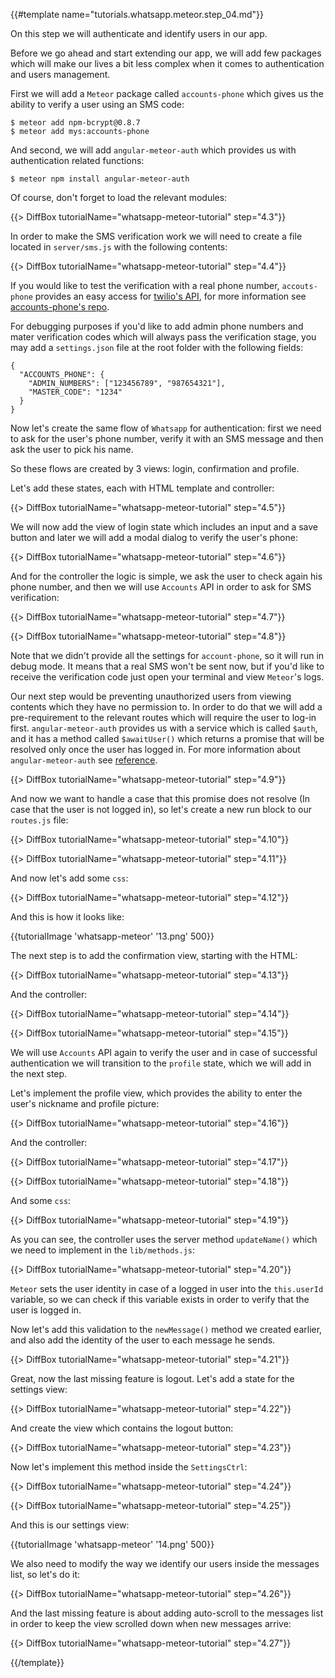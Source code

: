 {{#template name="tutorials.whatsapp.meteor.step_04.md"}}

On this step we will authenticate and identify users in our app.

Before we go ahead and start extending our app, we will add few packages which will make our lives a bit less complex when it comes to authentication and users management.

First we will add a `Meteor` package called `accounts-phone` which gives us the ability to verify a user using an SMS code:

    $ meteor add npm-bcrypt@0.8.7
    $ meteor add mys:accounts-phone

And second, we will add `angular-meteor-auth` which provides us with authentication related functions:

    $ meteor npm install angular-meteor-auth

Of course, don't forget to load the relevant modules:

{{> DiffBox tutorialName="whatsapp-meteor-tutorial" step="4.3"}}

In order to make the SMS verification work we will need to create a file located in `server/sms.js` with the following contents:

{{> DiffBox tutorialName="whatsapp-meteor-tutorial" step="4.4"}}

If you would like to test the verification with a real phone number, `accouts-phone` provides an easy access for [twilio's API](https://www.twilio.com/), for more information see [accounts-phone's repo](https://github.com/okland/accounts-phone).

For debugging purposes if you'd like to add admin phone numbers and mater verification codes which will always pass the verification stage, you may add a `settings.json` file at the root folder with the following fields:

    {
      "ACCOUNTS_PHONE": {
        "ADMIN_NUMBERS": ["123456789", "987654321"],
        "MASTER_CODE": "1234"
      }
    }

Now let's create the same flow of `Whatsapp` for authentication: first we need to ask for the user's phone number, verify it with an SMS message and then ask the user to pick his name.

So these flows are created by 3 views: login, confirmation and profile.

Let's add these states, each with HTML template and controller:

{{> DiffBox tutorialName="whatsapp-meteor-tutorial" step="4.5"}}

We will now add the view of login state which includes an input and a save button and later we will add a modal dialog to verify the user's phone:

{{> DiffBox tutorialName="whatsapp-meteor-tutorial" step="4.6"}}

And for the controller the logic is simple, we ask the user to check again his phone number, and then we will use `Accounts` API in order to ask for SMS verification:

{{> DiffBox tutorialName="whatsapp-meteor-tutorial" step="4.7"}}

{{> DiffBox tutorialName="whatsapp-meteor-tutorial" step="4.8"}}

Note that we didn't provide all the settings for `account-phone`, so it will run in debug mode. It means that a real SMS won't be sent now, but if you'd like to receive the verification code just open your terminal and view `Meteor`'s logs.

Our next step would be preventing unauthorized users from viewing contents which they have no permission to. In order to do that we will add a pre-requirement to the relevant routes which will require the user to log-in first. `angular-meteor-auth` provides us with a service which is called `$auth`, and it has a method called `$awaitUser()` which returns a promise that will be resolved only once the user has logged in. For more information about `angular-meteor-auth` see [reference](http://www.angular-meteor.com/api/1.3.6/auth).

{{> DiffBox tutorialName="whatsapp-meteor-tutorial" step="4.9"}}

And now we want to handle a case that this promise does not resolve (In case that the user is not logged in), so let's create a new run block to our `routes.js` file:

{{> DiffBox tutorialName="whatsapp-meteor-tutorial" step="4.10"}}

{{> DiffBox tutorialName="whatsapp-meteor-tutorial" step="4.11"}}

And now let's add some `css`:

{{> DiffBox tutorialName="whatsapp-meteor-tutorial" step="4.12"}}

And this is how it looks like:

{{tutorialImage 'whatsapp-meteor' '13.png' 500}}

The next step is to add the confirmation view, starting with the HTML:

{{> DiffBox tutorialName="whatsapp-meteor-tutorial" step="4.13"}}

And the controller:

{{> DiffBox tutorialName="whatsapp-meteor-tutorial" step="4.14"}}

{{> DiffBox tutorialName="whatsapp-meteor-tutorial" step="4.15"}}

We will use `Accounts` API again to verify the user and in case of successful authentication we will transition to the `profile` state, which we will add in the next step.

Let's implement the profile view, which provides the ability to enter the user's nickname and profile picture:

{{> DiffBox tutorialName="whatsapp-meteor-tutorial" step="4.16"}}

And the controller:

{{> DiffBox tutorialName="whatsapp-meteor-tutorial" step="4.17"}}

{{> DiffBox tutorialName="whatsapp-meteor-tutorial" step="4.18"}}

And some `css`:

{{> DiffBox tutorialName="whatsapp-meteor-tutorial" step="4.19"}}

As you can see, the controller uses the server method `updateName()` which we need to implement in the `lib/methods.js`:

{{> DiffBox tutorialName="whatsapp-meteor-tutorial" step="4.20"}}

`Meteor` sets the user identity in case of a logged in user into the `this.userId` variable, so we can check if this variable exists in order to verify that the user is logged in.

Now let's add this validation to the `newMessage()` method we created earlier, and also add the identity of the user to each message he sends.

{{> DiffBox tutorialName="whatsapp-meteor-tutorial" step="4.21"}}

Great, now the last missing feature is logout. Let's add a state for the settings view:

{{> DiffBox tutorialName="whatsapp-meteor-tutorial" step="4.22"}}

And create the view which contains the logout button:

{{> DiffBox tutorialName="whatsapp-meteor-tutorial" step="4.23"}}

Now let's implement this method inside the `SettingsCtrl`:

{{> DiffBox tutorialName="whatsapp-meteor-tutorial" step="4.24"}}

{{> DiffBox tutorialName="whatsapp-meteor-tutorial" step="4.25"}}

And this is our settings view:

{{tutorialImage 'whatsapp-meteor' '14.png' 500}}

We also need to modify the way we identify our users inside the messages list, so let's do it:

{{> DiffBox tutorialName="whatsapp-meteor-tutorial" step="4.26"}}

And the last missing feature is about adding auto-scroll to the messages list in order to keep the view scrolled down when new messages arrive:

{{> DiffBox tutorialName="whatsapp-meteor-tutorial" step="4.27"}}

{{/template}}
